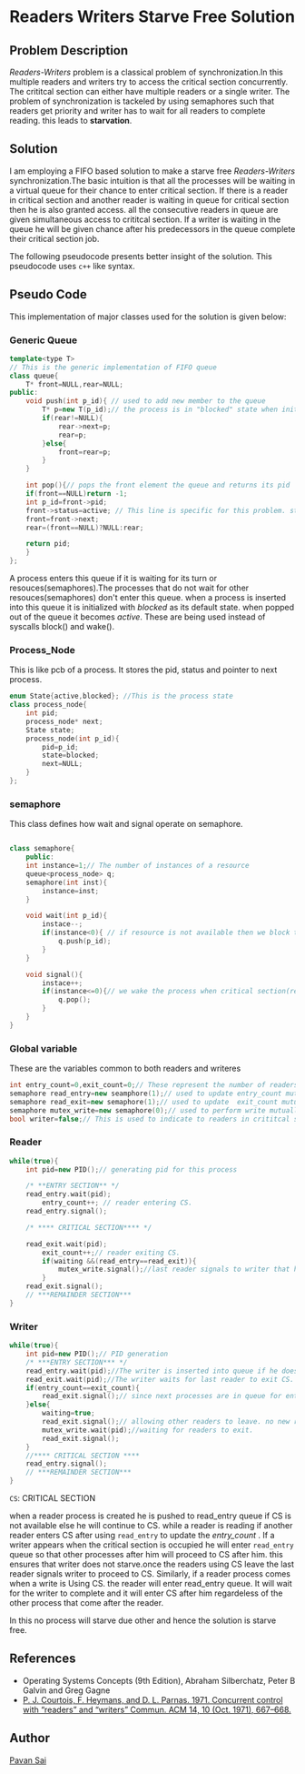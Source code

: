 # Readers Writers Starve Free Solution
 
## Problem Description
 *Readers-Writers* problem is a classical problem of synchronization.In this multiple readers and writers try to access the critical section concurrently. The crititcal section can either have multiple readers or a single writer. The problem of synchronization is tackeled by using semaphores such that readers get priority and writer has to wait for all readers to complete reading. this leads to **starvation**.

## Solution 
I am employing a FIFO based solution to make a starve free *Readers-Writers* synchronization.The basic intuition is that all the processes will be waiting in a virtual queue for their chance to enter critical section. If there is a reader in critical section and another reader is waiting in queue for critical section then he is also granted access. all the consecutive readers in queue are given simultaneous access to crititcal section. If a writer is waiting in the queue he will be given chance after his predecessors in the queue complete their critical section job.

The following pseudocode presents better insight of the solution. This pseudocode uses `c++` like syntax.

## Pseudo Code

This implementation of major classes used for the solution is given below:
### Generic Queue
```cpp
template<type T>
// This is the generic implementation of FIFO queue 
class queue{ 
    T* front=NULL,rear=NULL;
public:
    void push(int p_id){ // used to add new member to the queue
        T* p=new T(p_id);// the process is in "blocked" state when initialised
        if(rear!=NULL){
            rear->next=p;
            rear=p;  
        }else{
            front=rear=p; 
        }
    }

    int pop(){// pops the front element the queue and returns its pid
    if(front==NULL)return -1;
    int p_id=front->pid; 
    front->status=active; // This line is specific for this problem. status is the state of the process if its blocked then status is "blocked" and "active" if the process wakes up
    front=front->next;
    rear=(front==NULL)?NULL:rear;

    return pid;
    }
};
```
A process enters this queue if it is waiting for its turn or resouces(semaphores).The processes that do not wait for other resouces(semaphores) don't enter this queue. 
when a process is inserted into this queue it is initialized with *blocked* as its default state. when popped out of the queue it becomes *active*. These are being used instead of syscalls block() and wake().

### Process_Node
This is like pcb of a process. It stores the pid, status and pointer to next process.
```cpp
enum State{active,blocked}; //This is the process state
class process_node{
    int pid;
    process_node* next;
    State state;
    process_node(int p_id){
        pid=p_id;
        state=blocked;
        next=NULL;
    }
};
```

### semaphore
This class defines how wait and signal operate on semaphore.
```cpp

class semaphore{
    public:
    int instance=1;// The number of instances of a resource
    queue<process_node> q;
    semaphore(int inst){
        instance=inst;
    }

    void wait(int p_id){
        instace--;
        if(instance<0){ // if resource is not available then we block the process
            q.push(p_id); 
        }
    }

    void signal(){
        instace++;
        if(instance<=0){// we wake the process when critical section(resource) is available.
            q.pop();
        }
    }
}

```
### Global variable
These are the variables common to both readers and writeres

```cpp
int entry_count=0,exit_count=0;// These represent the number of readers entering and exiting critical section.
semaphore read_entry=new seamphore(1);// used to update entry_count mutually exclusively.
semaphore read_exit=new semaphore(1);// used to update  exit_count mutually exclusively.
semaphore mutex_write=new semaphore(0);// used to perform write mutually exclusively
bool writer=false;// This is used to indicate to readers in crititcal section that writer is waiting. the last reader leaving the critical section signals writer depending on this boolen. since we will signal only if writer is waiting.
```

### Reader
```cpp
while(true){
    int pid=new PID();// generating pid for this process

    /* **ENTRY SECTION** */
    read_entry.wait(pid);
        entry_count++; // reader entering CS.
    read_entry.signal();

    /* **** CRITICAL SECTION**** */

    read_exit.wait(pid);
        exit_count++;// reader exiting CS.
        if(waiting &&(read_entry==read_exit)){
            mutex_write.signal();//last reader signals to writer that he can enter CS if a writer is waiting.
        }
    read_exit.signal();   
    // ***REMAINDER SECTION***
}
```

### Writer

```cpp
while(true){
    int pid=new PID();// PID generation
    /* ***ENTRY SECTION*** */
    read_entry.wait(pid);//The writer is inserted into queue if he doesn't have resource access. the next processes will be after writer in queue.
    read_exit.wait(pid);//The writer waits for last reader to exit CS. 
    if(entry_count==exit_count){
        read_exit.signal();// since next processes are in queue for entry. signalling read_exit will not lead to error even if we do it befor CS.        
    }else{
        waiting=true;
        read_exit.signal();// allowing other readers to leave. no new reader enter CS.
        mutex_write.wait(pid);//waiting for readers to exit.
        read_exit.signal();
    }
    //**** CRITICAL SECTION ****
    read_entry.signal();
    // ***REMAINDER SECTION***
}
```
`CS`: CRITICAL SECTION 

when a reader process is created he is pushed to read_entry queue if CS is not available else he will continue to CS. while a reader is reading if another reader enters CS after using `read_entry` to update the *entry_count* . 
If a writer appears when the critical section is occupied he will enter `read_entry` queue so that other processes after him will proceed to CS after him. this ensures that writer does not starve.once the readers using CS leave the last reader signals writer to proceed to CS.
Similarly, if a reader process comes when a write is Using CS. the reader will enter read_entry queue. It will wait for the writer to complete and it will enter CS after him regardeless of the other process that come after the reader. 

In this no process will starve due other and hence the solution is starve free.
## References
- Operating Systems Concepts (9th Edition), Abraham Silberchatz, Peter B Galvin and Greg Gagne
- [P. J. Courtois, F. Heymans, and D. L. Parnas. 1971. Concurrent control with “readers” and “writers” Commun. ACM 14, 10 (Oct. 1971), 667–668.](https://doi.org/10.1145/362759.362813)

## Author
[Pavan Sai](https://github.com/pavansai444)
